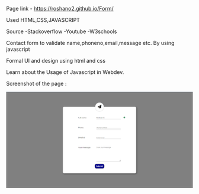 
Page link - https://roshano2.github.io/Form/

Used HTML,CSS,JAVASCRIPT

Source 
-Stackoverflow
-Youtube
-W3schools

Contact form to validate name,phoneno,email,message etc.
By using javascript 

Formal UI and design 
using html and css

Learn about the Usage of Javascript in Webdev.

Screenshot of the page :

![name-of-you-image](https://github.com/Roshano2/Form/blob/main/images/Screenshot%20(30).png?raw=true)

